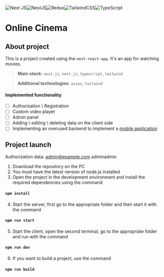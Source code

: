 ![Next JS](https://img.shields.io/badge/Next-black?style=for-the-badge&logo=next.js&logoColor=white)![NestJS](https://img.shields.io/badge/nestjs-%23E0234E.svg?style=for-the-badge&logo=nestjs&logoColor=white)![Redux](https://img.shields.io/badge/redux-%23593d88.svg?style=for-the-badge&logo=redux&logoColor=white)![TailwindCSS](https://img.shields.io/badge/tailwindcss-%2338B2AC.svg?style=for-the-badge&logo=tailwind-css&logoColor=white)![TypeScript](https://img.shields.io/badge/typescript-%23007ACC.svg?style=for-the-badge&logo=typescript&logoColor=white)
# Online Cinema
## About project

This is a project created using the `next-react-app`. It's an app for watching movies.

> **Main stack:** `next.js`, `nest.js`, `typescript`, `tailwind`

> **Additional technologies:** `axios`, `tailwind`

#### Implemented functionality

- [ ] Authorization \ Registration
- [ ] Custom video player
- [ ] Admin panel
- [ ] Adding \ editing \ deleting data on the client side
- [ ] Implementing an overused backend to implement a [mobile application](https://github.com/88hatecore/native-online-cinema)

## Project launch
Authorization data: admin@example.com adminadmin

1. Download the repository on the PC
2. You must have the latest version of node.js installed
3. Open the project in the development environment and install the required dependencies using the command

#### `npm install`

4. Start the server, first go to the appropriate folder and then start it with the command

#### `npm run start`

5. Start the client, open the second terminal, go to the appropriate folder and run with the command

#### `npm run dev`

6. If you want to build a project, use the command

#### `npm run build`
